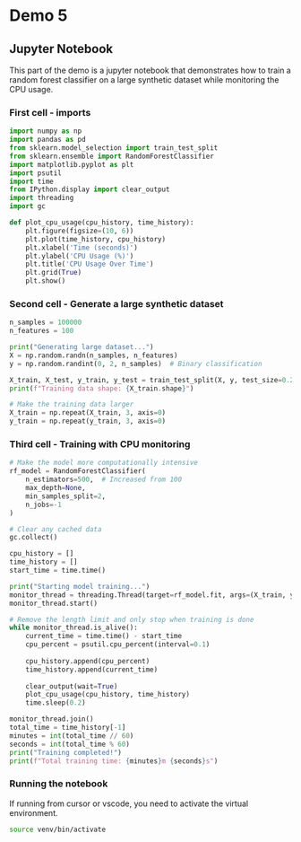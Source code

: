 # Demo 5

## Jupyter Notebook

This part of the demo is a jupyter notebook that demonstrates how to train a random forest classifier on a large synthetic dataset while monitoring the CPU usage.

### First cell - imports
```python
import numpy as np
import pandas as pd
from sklearn.model_selection import train_test_split
from sklearn.ensemble import RandomForestClassifier
import matplotlib.pyplot as plt
import psutil
import time
from IPython.display import clear_output
import threading
import gc

def plot_cpu_usage(cpu_history, time_history):
    plt.figure(figsize=(10, 6))
    plt.plot(time_history, cpu_history)
    plt.xlabel('Time (seconds)')
    plt.ylabel('CPU Usage (%)')
    plt.title('CPU Usage Over Time')
    plt.grid(True)
    plt.show()
```

### Second cell - Generate a large synthetic dataset
```python
n_samples = 100000
n_features = 100

print("Generating large dataset...")
X = np.random.randn(n_samples, n_features)
y = np.random.randint(0, 2, n_samples)  # Binary classification

X_train, X_test, y_train, y_test = train_test_split(X, y, test_size=0.2)
print(f"Training data shape: {X_train.shape}")

# Make the training data larger
X_train = np.repeat(X_train, 3, axis=0)
y_train = np.repeat(y_train, 3, axis=0)
```

### Third cell - Training with CPU monitoring
```python
# Make the model more computationally intensive
rf_model = RandomForestClassifier(
    n_estimators=500,  # Increased from 100
    max_depth=None,
    min_samples_split=2,
    n_jobs=-1
)

# Clear any cached data
gc.collect()

cpu_history = []
time_history = []
start_time = time.time()

print("Starting model training...")
monitor_thread = threading.Thread(target=rf_model.fit, args=(X_train, y_train))
monitor_thread.start()

# Remove the length limit and only stop when training is done
while monitor_thread.is_alive():
    current_time = time.time() - start_time
    cpu_percent = psutil.cpu_percent(interval=0.1)
    
    cpu_history.append(cpu_percent)
    time_history.append(current_time)
    
    clear_output(wait=True)
    plot_cpu_usage(cpu_history, time_history)
    time.sleep(0.2)

monitor_thread.join()
total_time = time_history[-1]
minutes = int(total_time // 60)
seconds = int(total_time % 60)
print("Training completed!")
print(f"Total training time: {minutes}m {seconds}s")
```

### Running the notebook

If running from cursor or vscode, you need to activate the virtual environment.

```bash
source venv/bin/activate
```

